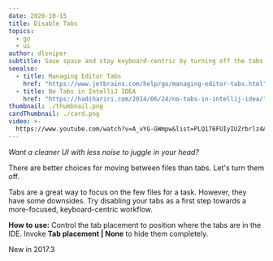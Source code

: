 ```yaml
---
date: 2020-10-15
title: Disable Tabs
topics:
  - go
  - ui
author: dlsniper
subtitle: Save space and stay keyboard-centric by turning off the tabs.
seealso:
  - title: Managing Editor Tabs
    href: "https://www.jetbrains.com/help/go/managing-editor-tabs.html"
  - title: No Tabs in IntelliJ IDEA
    href: "https://hadihariri.com/2014/06/24/no-tabs-in-intellij-idea/"
thumbnail: ./thumbnail.png
cardThumbnail: ./card.png
video: >-
  https://www.youtube.com/watch?v=A_vYG-GWmpw&list=PLQ176FUIyIUZrbrlz4AY1V8VzBJKZyVlW&index=51
---
```


_Want a cleaner UI with less noise to juggle in your head?_

There are better choices for moving between files than tabs.
Let's turn them off.

Tabs are a great way to focus on the few files for a task. However,
they have some downsides. Try disabling your tabs as a first step
towards a more-focused, keyboard-centric workflow.

**How to use:**
Control the tab placement to position where the tabs are in the IDE.
Invoke **Tab placement | None** to hide them completely.

<span class="tag is-rounded">New in 2017.3</span>
